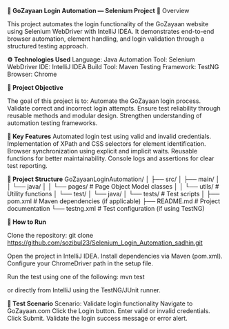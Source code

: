 **🧩 GoZayaan Login Automation — Selenium Project**
📘 Overview

This project automates the login functionality of the GoZayaan website using Selenium WebDriver with IntelliJ IDEA.
It demonstrates end-to-end browser automation, element handling, and login validation through a structured testing approach.

**⚙️ Technologies Used**
Language: Java
Automation Tool: Selenium WebDriver
IDE: IntelliJ IDEA
Build Tool: Maven
Testing Framework: TestNG 
Browser: Chrome


**🎯 Project Objective**

The goal of this project is to:
Automate the GoZayaan login process.
Validate correct and incorrect login attempts.
Ensure test reliability through reusable methods and modular design.
Strengthen understanding of automation testing frameworks.

**🧠 Key Features**
Automated login test using valid and invalid credentials.
Implementation of XPath and CSS selectors for element identification.
Browser synchronization using explicit and implicit waits.
Reusable functions for better maintainability.
Console logs and assertions for clear test reporting.

**📂 Project Structure**
GoZayaanLoginAutomation/
│
├── src/
│   ├── main/
│   │   └── java/
│   │       └── pages/        # Page Object Model classes
│   │       └── utils/        # Utility functions
│   └── test/
│       └── java/
│           └── tests/        # Test scripts
│
├── pom.xml                   # Maven dependencies (if applicable)
├── README.md                 # Project documentation
└── testng.xml                # Test configuration (if using TestNG)

**🚀 How to Run**

Clone the repository:
git clone https://github.com/sozibul23/Selenium_Login_Automation_sadhin.git

Open the project in IntelliJ IDEA.
Install dependencies via Maven (pom.xml).
Configure your ChromeDriver path in the setup file.

Run the test using one of the following:
mvn test

or directly from IntelliJ using the TestNG/JUnit runner.

**🧩 Test Scenario**
Scenario: Validate login functionality
Navigate to GoZayaan.com
Click the Login button.
Enter valid or invalid credentials.
Click Submit.
Validate the login success message or error alert.
